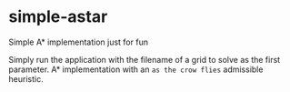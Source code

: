 # simple-astar
Simple A* implementation just for fun

Simply run the application with the filename of a grid to solve as the first parameter.
A* implementation with an `as the crow flies` admissible heuristic.

